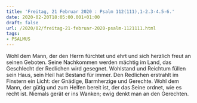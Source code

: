 ```yaml
---
title: 'Freitag, 21 Februar 2020 : Psalm 112(111),1-2.3-4.5-6.'
date: 2020-02-20T18:05:00.001+01:00
draft: false
url: /2020/02/freitag-21-februar-2020-psalm-1121111.html
tags: 
- PSALMUS
---
```


Wohl dem Mann, der den Herrn fürchtet und ehrt und sich herzlich freut an seinen Geboten. Seine Nachkommen werden mächtig im Land, das Geschlecht der Redlichen wird gesegnet. Wohlstand und Reichtum füllen sein Haus, sein Heil hat Bestand für immer. Den Redlichen erstrahlt im Finstern ein Licht: der Gnädige, Barmherzige und Gerechte. Wohl dem Mann, der gütig und zum Helfen bereit ist, der das Seine ordnet, wie es recht ist. Niemals gerät er ins Wanken; ewig denkt man an den Gerechten.